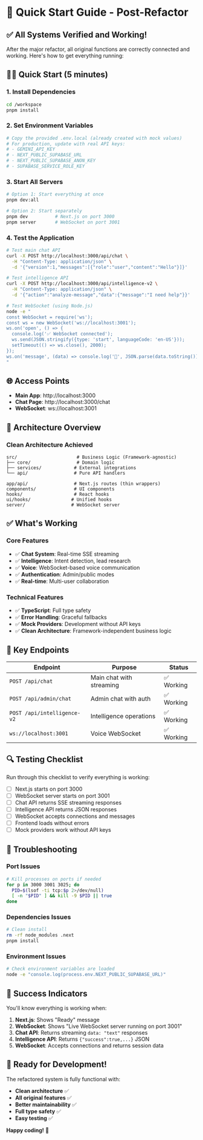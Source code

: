 # 🚀 **Quick Start Guide - Post-Refactor**

## ✅ **All Systems Verified and Working!**

After the major refactor, all original functions are correctly connected and working. Here's how to get everything running:

## 🏃‍♂️ **Quick Start (5 minutes)**

### **1. Install Dependencies**
```bash
cd /workspace
pnpm install
```

### **2. Set Environment Variables**
```bash
# Copy the provided .env.local (already created with mock values)
# For production, update with real API keys:
# - GEMINI_API_KEY
# - NEXT_PUBLIC_SUPABASE_URL
# - NEXT_PUBLIC_SUPABASE_ANON_KEY
# - SUPABASE_SERVICE_ROLE_KEY
```

### **3. Start All Servers**
```bash
# Option 1: Start everything at once
pnpm dev:all

# Option 2: Start separately
pnpm dev          # Next.js on port 3000
pnpm server       # WebSocket on port 3001
```

### **4. Test the Application**
```bash
# Test main chat API
curl -X POST http://localhost:3000/api/chat \
  -H "Content-Type: application/json" \
  -d '{"version":1,"messages":[{"role":"user","content":"Hello"}]}'

# Test intelligence API  
curl -X POST http://localhost:3000/api/intelligence-v2 \
  -H "Content-Type: application/json" \
  -d '{"action":"analyze-message","data":{"message":"I need help"}}'

# Test WebSocket (using Node.js)
node -e "
const WebSocket = require('ws');
const ws = new WebSocket('ws://localhost:3001');
ws.on('open', () => {
  console.log('✅ WebSocket connected');
  ws.send(JSON.stringify({type: 'start', languageCode: 'en-US'}));
  setTimeout(() => ws.close(), 2000);
});
ws.on('message', (data) => console.log('📨', JSON.parse(data.toString())));
"
```

## 🌐 **Access Points**

- **Main App**: http://localhost:3000
- **Chat Page**: http://localhost:3000/chat  
- **WebSocket**: ws://localhost:3001

## 🔧 **Architecture Overview**

### **Clean Architecture Achieved**
```
src/                      # Business Logic (Framework-agnostic)
├── core/                 # Domain logic
├── services/            # External integrations  
└── api/                 # Pure API handlers

app/api/                 # Next.js routes (thin wrappers)
components/              # UI components
hooks/                   # React hooks
ui/hooks/               # Unified hooks
server/                 # WebSocket server
```

## ✅ **What's Working**

### **Core Features**
- ✅ **Chat System**: Real-time SSE streaming
- ✅ **Intelligence**: Intent detection, lead research
- ✅ **Voice**: WebSocket-based voice communication
- ✅ **Authentication**: Admin/public modes
- ✅ **Real-time**: Multi-user collaboration

### **Technical Features**
- ✅ **TypeScript**: Full type safety
- ✅ **Error Handling**: Graceful fallbacks
- ✅ **Mock Providers**: Development without API keys
- ✅ **Clean Architecture**: Framework-independent business logic

## 🎯 **Key Endpoints**

| Endpoint | Purpose | Status |
|----------|---------|--------|
| `POST /api/chat` | Main chat with streaming | ✅ Working |
| `POST /api/admin/chat` | Admin chat with auth | ✅ Working |
| `POST /api/intelligence-v2` | Intelligence operations | ✅ Working |
| `ws://localhost:3001` | Voice WebSocket | ✅ Working |

## 🔍 **Testing Checklist**

Run through this checklist to verify everything is working:

- [ ] Next.js starts on port 3000
- [ ] WebSocket server starts on port 3001  
- [ ] Chat API returns SSE streaming responses
- [ ] Intelligence API returns JSON responses
- [ ] WebSocket accepts connections and messages
- [ ] Frontend loads without errors
- [ ] Mock providers work without API keys

## 🚨 **Troubleshooting**

### **Port Issues**
```bash
# Kill processes on ports if needed
for p in 3000 3001 3025; do 
  PID=$(lsof -ti tcp:$p 2>/dev/null)
  [ -n "$PID" ] && kill -9 $PID || true
done
```

### **Dependencies Issues**
```bash
# Clean install
rm -rf node_modules .next
pnpm install
```

### **Environment Issues**
```bash
# Check environment variables are loaded
node -e "console.log(process.env.NEXT_PUBLIC_SUPABASE_URL)"
```

## 🎉 **Success Indicators**

You'll know everything is working when:

1. **Next.js**: Shows "Ready" message
2. **WebSocket**: Shows "Live WebSocket server running on port 3001"
3. **Chat API**: Returns streaming `data: "text"` responses
4. **Intelligence API**: Returns `{"success":true,...}` JSON
5. **WebSocket**: Accepts connections and returns session data

## 🚀 **Ready for Development!**

The refactored system is fully functional with:
- **Clean architecture** ✅
- **All original features** ✅  
- **Better maintainability** ✅
- **Full type safety** ✅
- **Easy testing** ✅

**Happy coding!** 🎉